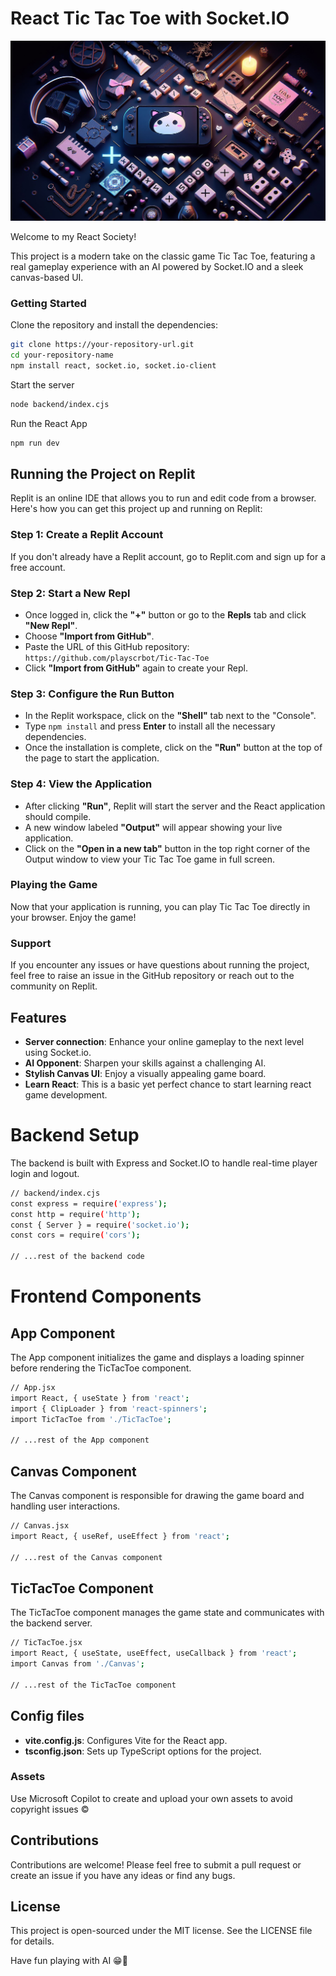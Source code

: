 # React Tic Tac Toe with Socket.IO
<img src="public/game.jpeg" />

Welcome to my React Society!

This project is a modern take on the classic game Tic Tac Toe, featuring a real gameplay experience with an AI powered by Socket.IO and a sleek canvas-based UI.

### Getting Started
Clone the repository and install the dependencies:

```bash
git clone https://your-repository-url.git
cd your-repository-name
npm install react, socket.io, socket.io-client
```

Start the server
```bash
node backend/index.cjs
```

Run the React App
```bash
npm run dev
```

## Running the Project on Replit

Replit is an online IDE that allows you to run and edit code from a browser. Here's how you can get this project up and running on Replit:

### Step 1: Create a Replit Account

If you don't already have a Replit account, go to Replit.com and sign up for a free account.

### Step 2: Start a New Repl

- Once logged in, click the **"+"** button or go to the **Repls** tab and click **"New Repl"**.
- Choose **"Import from GitHub"**.
- Paste the URL of this GitHub repository: `https://github.com/playscrbot/Tic-Tac-Toe`
- Click **"Import from GitHub"** again to create your Repl.

### Step 3: Configure the Run Button

- In the Replit workspace, click on the **"Shell"** tab next to the "Console".
- Type `npm install` and press **Enter** to install all the necessary dependencies.
- Once the installation is complete, click on the **"Run"** button at the top of the page to start the application.

### Step 4: View the Application

- After clicking **"Run"**, Replit will start the server and the React application should compile.
- A new window labeled **"Output"** will appear showing your live application.
- Click on the **"Open in a new tab"** button in the top right corner of the Output window to view your Tic Tac Toe game in full screen.

### Playing the Game

Now that your application is running, you can play Tic Tac Toe directly in your browser. Enjoy the game!

### Support

If you encounter any issues or have questions about running the project, feel free to raise an issue in the GitHub repository or reach out to the community on Replit.

## Features
  - **Server connection**: Enhance your online gameplay to the next level using Socket.io.
  - **AI Opponent**: Sharpen your skills against a challenging AI.
  - **Stylish Canvas UI**: Enjoy a visually appealing game board.
  - **Learn React**: This is a basic yet perfect chance to start learning react game development.

# Backend Setup
The backend is built with Express and Socket.IO to handle real-time player login and logout.

```bash
// backend/index.cjs
const express = require('express');
const http = require('http');
const { Server } = require('socket.io');
const cors = require('cors');

// ...rest of the backend code
```

# Frontend Components
## App Component
The App component initializes the game and displays a loading spinner before rendering the TicTacToe component.

```bash
// App.jsx
import React, { useState } from 'react';
import { ClipLoader } from 'react-spinners';
import TicTacToe from './TicTacToe';

// ...rest of the App component
```

## Canvas Component
The Canvas component is responsible for drawing the game board and handling user interactions.

```bash
// Canvas.jsx
import React, { useRef, useEffect } from 'react';

// ...rest of the Canvas component
```

## TicTacToe Component
The TicTacToe component manages the game state and communicates with the backend server.

```bash
// TicTacToe.jsx
import React, { useState, useEffect, useCallback } from 'react';
import Canvas from './Canvas';

// ...rest of the TicTacToe component
```

## Config files
  - **vite.config.js**: Configures Vite for the React app.
  - **tsconfig.json**: Sets up TypeScript options for the project.

### Assets
Use Microsoft Copilot to create and upload your own assets to avoid copyright issues ©️

## Contributions
Contributions are welcome! Please feel free to submit a pull request or create an issue if you have any ideas or find any bugs.

## License
This project is open-sourced under the MIT license. See the LICENSE file for details.

Have fun playing with AI 😁🌈
